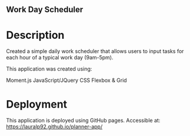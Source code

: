 ## Work Day Scheduler

# Description

Created a simple daily work scheduler that allows users to input tasks for each hour of a typical work day (9am-5pm).

This application was created using:

Moment.js
JavaScript/JQuery
CSS Flexbox & Grid

# Deployment

This application is deployed using GitHub pages. Accessible at: https://lauralp92.github.io/planner-app/

